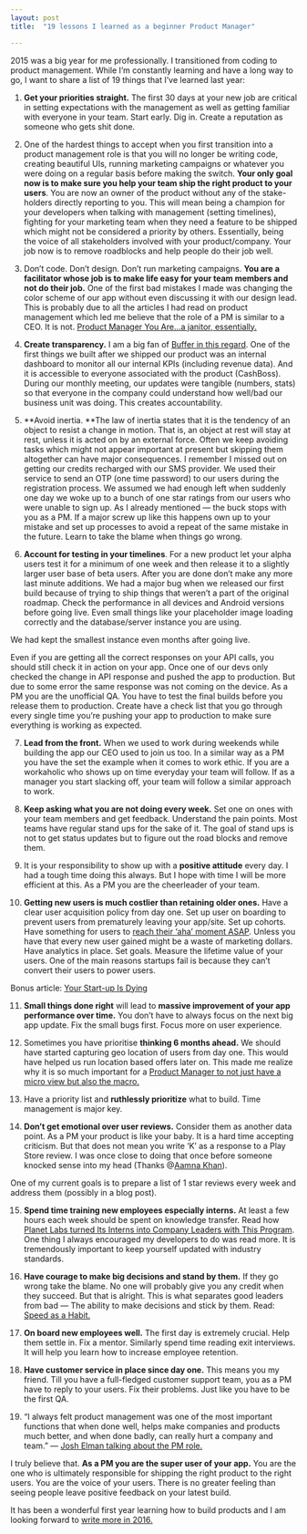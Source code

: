 ```yaml
---
layout: post
title:  "19 lessons I learned as a beginner Product Manager"

---
```



2015 was a big year for me professionally. I transitioned from coding to product management. While I’m constantly learning and have a long way to go, I want to share a list of 19 things that I’ve learned last year:

1) **Get your priorities straight.** The first 30 days at your new job are critical in setting expectations with the management as well as getting familiar with everyone in your team. Start early. Dig in. Create a reputation as someone who gets shit done.

2) One of the hardest things to accept when you first transition into a product management role is that you will no longer be writing code, creating beautiful UIs, running marketing campaigns or whatever you were doing on a regular basis before making the switch. **Your only goal now is to make sure you help your team ship the right product to your users**. You are now an owner of the product without any of the stake- holders directly reporting to you. This will mean being a champion for your developers when talking with management (setting timelines), fighting for your marketing team when they need a feature to be shipped which might not be considered a priority by others. Essentially, being the voice of all stakeholders involved with your product/company. Your job now is to remove roadblocks and help people do their job well.

3) Don’t code. Don’t design. Don’t run marketing campaigns. **You are a facilitator whose job is to make life easy for your team members and not do their job.** One of the first bad mistakes I made was changing the color scheme of our app without even discussing it with our design lead. This is probably due to all the articles I had read on product management which led me believe that the role of a PM is similar to a CEO. It is not. [Product Manager You Are…a janitor, essentially.](https://medium.com/@matbalez/product-manager-you-are-664d83ee702e#.65t0wa9qk)

4) **Create transparency.** I am a big fan of [Buffer in this regard](https://zapier.com/blog/buffer-transparency/). One of the first things we built after we shipped our product was an internal dashboard to monitor all our internal KPIs (including revenue data). And it is accessible to everyone associated with the product (CashBoss). During our monthly meeting, our updates were tangible (numbers, stats) so that everyone in the company could understand how well/bad our business unit was doing. This creates accountability.

5) **Avoid inertia. **The law of inertia states that it is the tendency of an object to resist a change in motion. That is, an object at rest will stay at rest, unless it is acted on by an external force. Often we keep avoiding tasks which might not appear important at present but skipping them altogether can have major consequences. I remember I missed out on getting our credits recharged with our SMS provider. We used their service to send an OTP (one time password) to our users during the registration process. We assumed we had enough left when suddenly one day we woke up to a bunch of one star ratings from our users who were unable to sign up. As I already mentioned — the buck stops with you as a PM. If a major screw up like this happens own up to your mistake and set up processes to avoid a repeat of the same mistake in the future. Learn to take the blame when things go wrong.

6) **Account for testing in your timelines**. For a new product let your alpha users test it for a minimum of one week and then release it to a slightly larger user base of beta users. After you are done don’t make any more last minute additions. We had a major bug when we released our first build because of trying to ship things that weren’t a part of the original roadmap. Check the performance in all devices and Android versions before going live. Even small things like your placeholder image loading correctly and the database/server instance you are using.

We had kept the smallest instance even months after going live.

Even if you are getting all the correct responses on your API calls, you should still check it in action on your app. Once one of our devs only checked the change in API response and pushed the app to production. But due to some error the same response was not coming on the device. As a PM you are the unofficial QA. You have to test the final builds before you release them to production. Create have a check list that you go through every single time you’re pushing your app to production to make sure everything is working as expected.

7) **Lead from the front.** When we used to work during weekends while building the app our CEO used to join us too. In a similar way as a PM you have the set the example when it comes to work ethic. If you are a workaholic who shows up on time everyday your team will follow. If as a manager you start slacking off, your team will follow a similar approach to work.

8) **Keep asking what you are not doing every week.** Set one on ones with your team members and get feedback. Understand the pain points. Most teams have regular stand ups for the sake of it. The goal of stand ups is not to get status updates but to figure out the road blocks and remove them.

9) It is your responsibility to show up with a **positive attitude** every day. I had a tough time doing this always. But I hope with time I will be more efficient at this. As a PM you are the cheerleader of your team.

10) **Getting new users is much costlier than retaining older ones.** Have a clear user acquisition policy from day one. Set up user on boarding to prevent users from prematurely leaving your app/site. Set up cohorts. Have something for users to [reach their ‘aha’ moment ASAP](https://blog.modeanalytics.com/facebook-aha-moment-simpler-than-you-think/). Unless you have that every new user gained might be a waste of marketing dollars. Have analytics in place. Set goals. Measure the lifetime value of your users. One of the main reasons startups fail is because they can’t convert their users to power users.

Bonus article: [Your Start-up Is Dying](http://www.foundingfuel.com/article/your-startup-is-dying/)

11) **Small things done right** will lead to **massive improvement of your app performance over time.** You don’t have to always focus on the next big app update. Fix the small bugs first. Focus more on user experience.

12) Sometimes you have prioritise **thinking 6 months ahead.** We should have started capturing geo location of users from day one. This would have helped us run location based offers later on. This made me realize why it is so much important for a [Product Manager to not just have a micro view but also the macro.](https://medium.com/the-year-of-the-looking-glass/the-two-ways-of-building-ddc1587cb3f6#.i7pi7q5k0)

13) Have a priority list and **ruthlessly prioritize** what to build. Time management is major key.

14) **Don’t get emotional over user reviews.** Consider them as another data point. As a PM your product is like your baby. It is a hard time accepting criticism. But that does not mean you write ‘K’ as a response to a Play Store review. I was once close to doing that once before someone knocked sense into my head (Thanks @[Aamna Khan](https://www.linkedin.com/in/aamna92)).

One of my current goals is to prepare a list of 1 star reviews every week and address them (possibly in a blog post).

15) **Spend time training new employees especially interns.** At least a few hours each week should be spent on knowledge transfer. Read how [Planet Labs turned Its Interns into Company Leaders with This Program](http://firstround.com/review/planet-labs-turned-its-interns-into-company-leaders-with-this-program/). One thing I always encouraged my developers to do was read more. It is tremendously important to keep yourself updated with industry standards.

16) **Have courage to make big decisions and stand by them.** If they go wrong take the blame. No one will probably give you any credit when they succeed. But that is alright. This is what separates good leaders from bad — The ability to make decisions and stick by them. Read: [Speed as a Habit.](http://firstround.com/review/speed-as-a-habit/)

17) **On board new employees well.** The first day is extremely crucial. Help them settle in. Fix a mentor. Similarly spend time reading exit interviews. It will help you learn how to increase employee retention.

18) **Have customer service in place since day one.** This means you my friend. Till you have a full-fledged customer support team, you as a PM have to reply to your users. Fix their problems. Just like you have to be the first QA.

19) “I always felt product management was one of the most important functions that when done well, helps make companies and products much better, and when done badly, can really hurt a company and team.” — [Josh Elman talking about the PM role.](https://medium.com/greylock-perspectives/let-s-talk-about-product-management-d7bc5606e0c4#.5vjhqqjtl)

I truly believe that. **As a PM you are the super user of your app.** You are the one who is ultimately responsible for shipping the right product to the right users. You are the voice of your users. There is no greater feeling than seeing people leave positive feedback on your latest build.

It has been a wonderful first year learning how to build products and I am looking forward to [write more in 2016.](https://medium.com/the-year-of-the-looking-glass/write-in-2016-938f569b535e#.sntzhtsv0)
